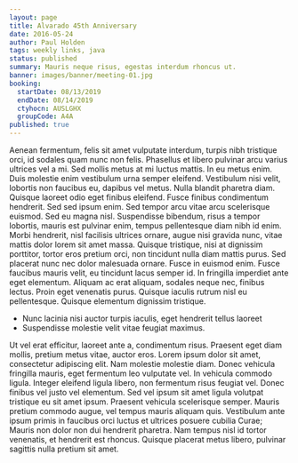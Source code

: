 ```yaml
---
layout: page
title: Alvarado 45th Anniversary
date: 2016-05-24
author: Paul Holden
tags: weekly links, java
status: published
summary: Mauris neque risus, egestas interdum rhoncus ut.
banner: images/banner/meeting-01.jpg
booking:
  startDate: 08/13/2019
  endDate: 08/14/2019
  ctyhocn: AUSLGHX
  groupCode: A4A
published: true
---
```

Aenean fermentum, felis sit amet vulputate interdum, turpis nibh tristique orci, id sodales quam nunc non felis. Phasellus et libero pulvinar arcu varius ultrices vel a mi. Sed mollis metus at mi luctus mattis. In eu metus enim. Duis molestie enim vestibulum urna semper eleifend. Vestibulum nisi velit, lobortis non faucibus eu, dapibus vel metus. Nulla blandit pharetra diam. Quisque laoreet odio eget finibus eleifend. Fusce finibus condimentum hendrerit.
Sed sed ipsum enim. Sed tempor arcu vitae arcu scelerisque euismod. Sed eu magna nisl. Suspendisse bibendum, risus a tempor lobortis, mauris est pulvinar enim, tempus pellentesque diam nibh id enim. Morbi hendrerit, nisl facilisis ultrices ornare, augue nisi gravida nunc, vitae mattis dolor lorem sit amet massa. Quisque tristique, nisi at dignissim porttitor, tortor eros pretium orci, non tincidunt nulla diam mattis purus. Sed placerat nunc nec dolor malesuada ornare. Fusce in euismod enim. Fusce faucibus mauris velit, eu tincidunt lacus semper id. In fringilla imperdiet ante eget elementum. Aliquam ac erat aliquam, sodales neque nec, finibus lectus. Proin eget venenatis purus. Quisque iaculis rutrum nisl eu pellentesque. Quisque elementum dignissim tristique.

* Nunc lacinia nisi auctor turpis iaculis, eget hendrerit tellus laoreet
* Suspendisse molestie velit vitae feugiat maximus.

Ut vel erat efficitur, laoreet ante a, condimentum risus. Praesent eget diam mollis, pretium metus vitae, auctor eros. Lorem ipsum dolor sit amet, consectetur adipiscing elit. Nam molestie molestie diam. Donec vehicula fringilla mauris, eget fermentum leo vulputate vel. In vehicula commodo ligula. Integer eleifend ligula libero, non fermentum risus feugiat vel. Donec finibus vel justo vel elementum. Sed vel ipsum sit amet ligula volutpat tristique eu sit amet ipsum. Praesent vehicula scelerisque semper. Mauris pretium commodo augue, vel tempus mauris aliquam quis. Vestibulum ante ipsum primis in faucibus orci luctus et ultrices posuere cubilia Curae; Mauris non dolor non dui hendrerit pharetra. Nam tempus nisl id tortor venenatis, et hendrerit est rhoncus. Quisque placerat metus libero, pulvinar sagittis nulla pretium sit amet.
